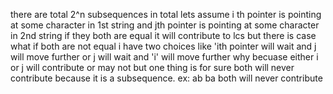 there are total 2^n subsequences in total
lets assume i th pointer is pointing at some character in 1st string
and jth pointer is pointing at some character in 2nd string
if they both are equal it will contribute to lcs but there is case what if both are not equal
i have two choices like 'ith pointer will wait and j will move further or j will wait and 'i' will move further why becuase either i or j will contribute or may not but one thing is for sure both will never contribute  because it is a subsequence. ex: ab  ba both will never contribute